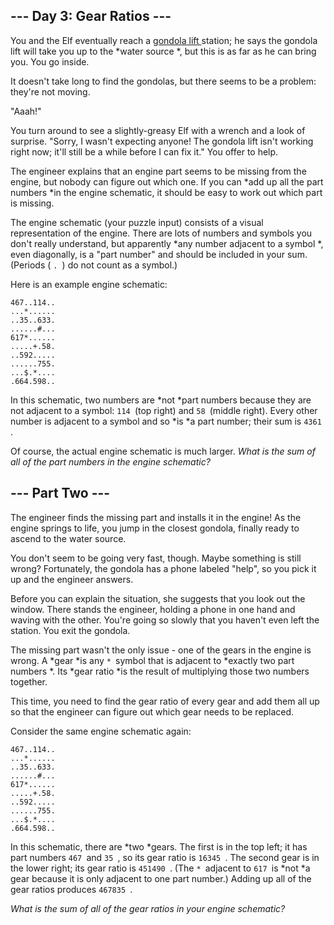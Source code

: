 ## --- Day 3: Gear Ratios ---

You and the Elf eventually reach a [gondola lift ](https://en.wikipedia.org/wiki/Gondola_lift)station; he says the gondola lift will take you up to the *water source *, but this is as far as he can bring you. You go inside.

It doesn't take long to find the gondolas, but there seems to be a problem: they're not moving.

"Aaah!"

You turn around to see a slightly-greasy Elf with a wrench and a look of surprise. "Sorry, I wasn't expecting anyone! The gondola lift isn't working right now; it'll still be a while before I can fix it." You offer to help.

The engineer explains that an engine part seems to be missing from the engine, but nobody can figure out which one. If you can *add up all the part numbers *in the engine schematic, it should be easy to work out which part is missing.

The engine schematic (your puzzle input) consists of a visual representation of the engine. There are lots of numbers and symbols you don't really understand, but apparently *any number adjacent to a symbol *, even diagonally, is a "part number" and should be included in your sum. (Periods ( `. `) do not count as a symbol.)

Here is an example engine schematic:

```
467..114..
...*......
..35..633.
......#...
617*......
.....+.58.
..592.....
......755.
...$.*....
.664.598..
```

In this schematic, two numbers are *not *part numbers because they are not adjacent to a symbol: `114 `(top right) and `58 `(middle right). Every other number is adjacent to a symbol and so *is *a part number; their sum is `4361 `.

Of course, the actual engine schematic is much larger. *What is the sum of all of the part numbers in the engine schematic?*

## --- Part Two ---

The engineer finds the missing part and installs it in the engine! As the engine springs to life, you jump in the closest gondola, finally ready to ascend to the water source.

You don't seem to be going very fast, though. Maybe something is still wrong? Fortunately, the gondola has a phone labeled "help", so you pick it up and the engineer answers.

Before you can explain the situation, she suggests that you look out the window. There stands the engineer, holding a phone in one hand and waving with the other. You're going so slowly that you haven't even left the station. You exit the gondola.

The missing part wasn't the only issue - one of the gears in the engine is wrong. A *gear *is any `* `symbol that is adjacent to *exactly two part numbers *. Its *gear ratio *is the result of multiplying those two numbers together.

This time, you need to find the gear ratio of every gear and add them all up so that the engineer can figure out which gear needs to be replaced.

Consider the same engine schematic again:

```
467..114..
...*......
..35..633.
......#...
617*......
.....+.58.
..592.....
......755.
...$.*....
.664.598..
```

In this schematic, there are *two *gears. The first is in the top left; it has part numbers `467 `and `35 `, so its gear ratio is `16345 `. The second gear is in the lower right; its gear ratio is `451490 `. (The `* `adjacent to `617 `is *not *a gear because it is only adjacent to one part number.) Adding up all of the gear ratios produces `467835 `.

*What is the sum of all of the gear ratios in your engine schematic?*
